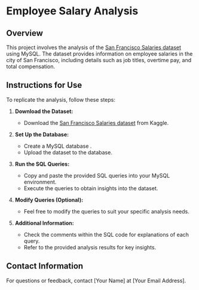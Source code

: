 # Employee Salary Analysis

## Overview

This project involves the analysis of the [San Francisco Salaries dataset](https://www.kaggle.com/datasets/aakarkale/sf-salaries-dataset) using MySQL. The dataset provides information on employee salaries in the city of San Francisco, including details such as job titles, overtime pay, and total compensation.


## Instructions for Use

To replicate the analysis, follow these steps:

1. **Download the Dataset:**
   - Download the [San Francisco Salaries dataset](https://www.kaggle.com/datasets/aakarkale/sf-salaries-dataset) from Kaggle.

2. **Set Up the Database:**
   - Create a MySQL database .
   - Upload the dataset to the database.

3. **Run the SQL Queries:**
   - Copy and paste the provided SQL queries into your MySQL environment.
   - Execute the queries to obtain insights into the dataset.

4. **Modify Queries (Optional):**
   - Feel free to modify the queries to suit your specific analysis needs.

5. **Additional Information:**
   - Check the comments within the SQL code for explanations of each query.
   - Refer to the provided analysis results for key insights.

## Contact Information

For questions or feedback, contact [Your Name] at [Your Email Address].

